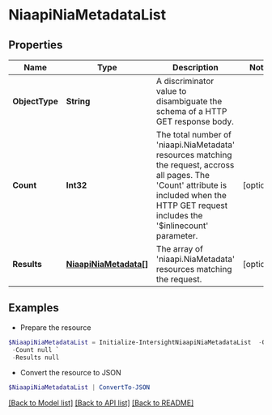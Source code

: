 # NiaapiNiaMetadataList
## Properties

Name | Type | Description | Notes
------------ | ------------- | ------------- | -------------
**ObjectType** | **String** | A discriminator value to disambiguate the schema of a HTTP GET response body. | 
**Count** | **Int32** | The total number of &#39;niaapi.NiaMetadata&#39; resources matching the request, accross all pages. The &#39;Count&#39; attribute is included when the HTTP GET request includes the &#39;$inlinecount&#39; parameter. | [optional] 
**Results** | [**NiaapiNiaMetadata[]**](NiaapiNiaMetadata.md) | The array of &#39;niaapi.NiaMetadata&#39; resources matching the request. | [optional] 

## Examples

- Prepare the resource
```powershell
$NiaapiNiaMetadataList = Initialize-IntersightNiaapiNiaMetadataList  -ObjectType null `
 -Count null `
 -Results null
```

- Convert the resource to JSON
```powershell
$NiaapiNiaMetadataList | ConvertTo-JSON
```

[[Back to Model list]](../README.md#documentation-for-models) [[Back to API list]](../README.md#documentation-for-api-endpoints) [[Back to README]](../README.md)

